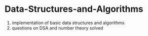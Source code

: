 # Data-Structures-and-Algorithms

1. implementation of basic data structures and algorithms
2.  questions on DSA and number theory solved
